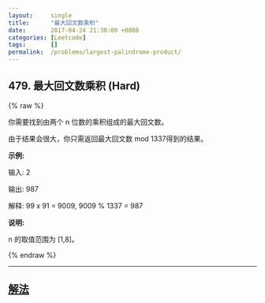 ```yaml
---
layout:     single
title:      "最大回文数乘积"
date:       2017-04-24 21:30:00 +0800
categories: [Leetcode]
tags:       []
permalink:  /problems/largest-palindrome-product/
---
```


## 479. 最大回文数乘积 (Hard)

{% raw %}

<p>你需要找到由两个 n 位数的乘积组成的最大回文数。</p>

<p>由于结果会很大，你只需返回最大回文数 mod 1337得到的结果。</p>

<p><strong>示例:</strong></p>

<p>输入: 2</p>

<p>输出: 987</p>

<p>解释: 99 x 91 = 9009, 9009 % 1337 = 987</p>

<p><strong>说明:</strong></p>

<p>n 的取值范围为&nbsp;[1,8]。</p>

{% endraw %}

---

## [解法](https://github.com/openset/leetcode/tree/master/problems/largest-palindrome-product)
